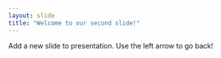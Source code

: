 ```yaml
---
layout: slide
title: "Welcome to our second slide!"
---
```

Add a new slide to presentation.
Use the left arrow to go back!